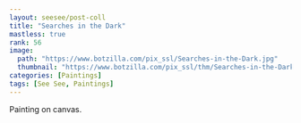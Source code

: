 ```yaml
---
layout: seesee/post-coll
title: "Searches in the Dark"
mastless: true
rank: 56
image:
  path: "https://www.botzilla.com/pix_ssl/Searches-in-the-Dark.jpg"
  thumbnail: "https://www.botzilla.com/pix_ssl/thm/Searches-in-the-Dark.jpg"
categories: [Paintings]
tags: [See See, Paintings]
---
```


Painting on canvas.



